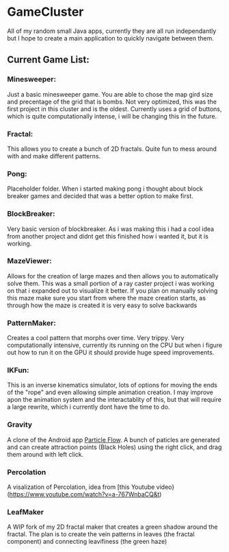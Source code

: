 # GameCluster

All of my random small Java apps, currently they are all run independantly but I hope to create a main application to quickly navigate between them.

## Current Game List:

### Minesweeper:

Just a basic minesweeper game. You are able to chose the map gird size and precentage of the grid that is bombs. Not very optimized, this was the first project in this cluster and is the oldest. Currently uses a grid of buttons, which is quite computationally intense, i will be changing this in the future.

### Fractal:

This allows you to create a bunch of 2D fractals. Quite fun to mess around with and make different patterns.

### Pong:

Placeholder folder. When i started making pong i thought about block breaker games and decided that was a better option to make first.

### BlockBreaker:

Very basic version of blockbreaker. As i was making this i had a cool idea from another project and didnt get this finished how i wanted it, but it is working.

### MazeViewer:

Allows for the creation of large mazes and then allows you to automatically solve them. This was a small portion of a ray caster project i was working on that i expanded out to visualize it better. If you plan on manually solving this maze make sure you start from where the maze creation starts, as through how the maze is created it is very easy to solve backwards

### PatternMaker:

Creates a cool pattern that morphs over time. Very trippy. Very computationally intensive, currently its running on the CPU but when i figure out how to run it on the GPU it should provide huge speed improvements.

### IKFun:

This is an inverse kinematics simulator, lots of options for moving the ends of the "rope" and even allowing simple animation creation. I may improve apon the animation system and the interactablity of this, but that will require a large rewrite, which i currently dont have the time to do.

### Gravity

A clone of the Android app [Particle Flow](https://play.google.com/store/apps/details?id=com.nfaralli.particleflow&hl=en&gl=US). A bunch of paticles are generated and can create attraction points (Black Holes) using the right click, and drag them around with left click.

### Percolation

A visalization of Percolation, idea from [this Youtube video}(https://www.youtube.com/watch?v=a-767WnbaCQ&t)

### LeafMaker

A WIP fork of my 2D fractal maker that creates a green shadow around the fractal. The plan is to create the vein patterns in leaves (the fractal component) and connecting leavifiness (the green haze)
